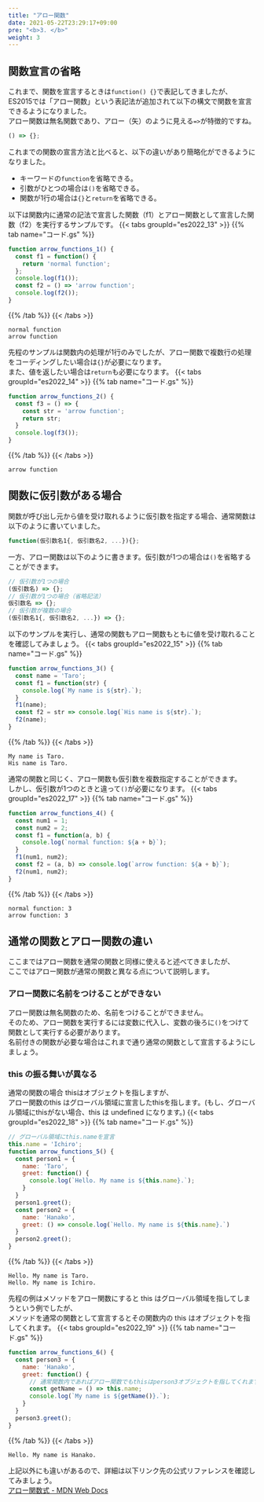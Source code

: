 ```yaml
---
title: "アロー関数"
date: 2021-05-22T23:29:17+09:00
pre: "<b>3. </b>"
weight: 3
---
```

## 関数宣言の省略
これまで、関数を宣言するときは`function() {}`で表記してきましたが、  
ES2015では「アロー関数」という表記法が追加されて以下の構文で関数を宣言できるようになりました。  
アロー関数は無名関数であり、アロー（矢）のように見える`=>`が特徴的ですね。
```js
() => {};
```
これまでの関数の宣言方法と比べると、以下の違いがあり簡略化ができるようになりました。  
- キーワードの`function`を省略できる。
- 引数がひとつの場合は`()`を省略できる。
- 関数が1行の場合は`{}`と`return`を省略できる。

以下は関数内に通常の記法で宣言した関数（f1）とアロー関数として宣言した関数（f2）を実行するサンプルです。
{{< tabs groupId="es2022_13" >}}
{{% tab name="コード.gs" %}}
```js
function arrow_functions_1() {
  const f1 = function() {
    return 'normal function';
  };
  console.log(f1());
  const f2 = () => 'arrow function';
  console.log(f2());
}
```
{{% /tab %}}
{{< /tabs >}}
```
normal function
arrow function
```
先程のサンプルは関数内の処理が1行のみでしたが、アロー関数で複数行の処理をコーディングしたい場合は`{}`が必要になります。  
また、値を返したい場合は`return`も必要になります。
{{< tabs groupId="es2022_14" >}}
{{% tab name="コード.gs" %}}
```js
function arrow_functions_2() {
  const f3 = () => {
    const str = 'arrow function';
    return str;
  }
  console.log(f3());
}
```
{{% /tab %}}
{{< /tabs >}}
```
arrow function
```
## 関数に仮引数がある場合
関数が呼び出し元から値を受け取れるように仮引数を指定する場合、通常関数は以下のように書いていました。
```js
function(仮引数名1{, 仮引数名2, ...}){};
```
一方、アロー関数は以下のように書きます。仮引数が1つの場合は`()`を省略することができます。
```js
// 仮引数が1つの場合
(仮引数名) => {};
// 仮引数が1つの場合（省略記法）
仮引数名 => {};
// 仮引数が複数の場合
(仮引数名1{, 仮引数名2, ...}) => {};
```
以下のサンプルを実行し、通常の関数もアロー関数もともに値を受け取れることを確認してみましょう。
{{< tabs groupId="es2022_15" >}}
{{% tab name="コード.gs" %}}
```js
function arrow_functions_3() {
  const name = 'Taro';
  const f1 = function(str) {
    console.log(`My name is ${str}.`);
  }
  f1(name);
  const f2 = str => console.log(`His name is ${str}.`);
  f2(name);
}
```
{{% /tab %}}
{{< /tabs >}}
```
My name is Taro.
His name is Taro.
```
通常の関数と同じく、アロー関数も仮引数を複数指定することができます。  
しかし、仮引数が1つのときと違って`()`が必要になります。
{{< tabs groupId="es2022_17" >}}
{{% tab name="コード.gs" %}}
```js
function arrow_functions_4() {
  const num1 = 1;
  const num2 = 2;
  const f1 = function(a, b) {
    console.log(`normal function: ${a + b}`);
  }
  f1(num1, num2);
  const f2 = (a, b) => console.log(`arrow function: ${a + b}`);
  f2(num1, num2);
}
```
{{% /tab %}}
{{< /tabs >}}
```
normal function: 3
arrow function: 3
```
## 通常の関数とアロー関数の違い
ここまではアロー関数を通常の関数と同様に使えると述べてきましたが、  
ここではアロー関数が通常の関数と異なる点について説明します。
### アロー関数に名前をつけることができない
アロー関数は無名関数のため、名前をつけることができません。  
そのため、アロー関数を実行するには変数に代入し、変数の後ろに`()`をつけて関数として実行する必要があります。  
名前付きの関数が必要な場合はこれまで通り通常の関数として宣言するようにしましょう。
### this の振る舞いが異なる
通常の関数の場合 thisはオブジェクトを指しますが、  
アロー関数のthis はグローバル領域に宣言したthisを指します。(もし、グローバル領域にthisがない場合、this は undefined になります。)
{{< tabs groupId="es2022_18" >}}
{{% tab name="コード.gs" %}}
```js
// グローバル領域にthis.nameを宣言
this.name = 'Ichiro';
function arrow_functions_5() {
  const person1 = {
    name: 'Taro',
    greet: function() {
      console.log(`Hello. My name is ${this.name}.`);
    }
  }
  person1.greet();
  const person2 = {
    name: 'Hanako',
    greet: () => console.log(`Hello. My name is ${this.name}.`)
  }
  person2.greet();
}
```
{{% /tab %}}
{{< /tabs >}}
```
Hello. My name is Taro.
Hello. My name is Ichiro.
```
先程の例はメソッドをアロー関数にすると this はグローバル領域を指してしまうという例でしたが、  
メソッドを通常の関数として宣言するとその関数内の this はオブジェクトを指してくれます。
{{< tabs groupId="es2022_19" >}}
{{% tab name="コード.gs" %}}
```js
function arrow_functions_6() {
  const person3 = {
    name: 'Hanako',
    greet: function() {
      // 通常関数内であればアロー関数でもthisはperson3オブジェクトを指してくれます。
      const getName = () => this.name;
      console.log(`My name is ${getName()}.`);
    }
  }
  person3.greet();
}
```
{{% /tab %}}
{{< /tabs >}}
```
Hello. My name is Hanako.
```

上記以外にも違いがあるので、詳細は以下リンク先の公式リファレンスを確認してみましょう。  
[アロー関数式 - MDN Web Docs](https://developer.mozilla.org/ja/docs/Web/JavaScript/Reference/Functions/Arrow_functions)
